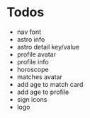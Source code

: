 # Todos

* nav font 
* astro info
* astro detail key/value
* profile avatar
* profile info
* horoscope
* matches avatar
* add age to match card
* add age to profile
* sign icons
* logo